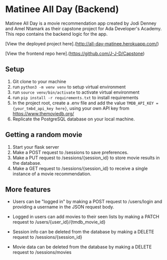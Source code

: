 # Matinee All Day (Backend)

Matinee All Day is a movie recommendation app created by Jodi Denney and Amel Ntamark as their capstone project for Ada Developer's Academy. This repo contains the backend logic for the app.

[View the deployed project here].(http://all-day-matinee.herokuapp.com/)

[View the frontend repo here].(https://github.com/J-J-D/Capstone)

## Setup

1. Git clone to your machine
2. run `python3 -m venv venv` to setup virtual environment
3. run `source venv/bin/activate` to activate virtual environment
4. run `pip install -r requirements.txt` to install requirements
5. In the project root, create a .env file and add the value `TMDB_API_KEY = {your_tmbd_api_key here}`, using your own API key from https://www.themoviedb.org/
6. Replicate the PostgreSQL database on your local machine.

## Getting a random movie

1. Start your flask server
2. Make a POST request to /sessions to save preferences.
3. Make a PUT request to /sessions/{session_id} to store movie results in the database.
4. Make a GET request to /sessions/{session_id} to receive a single instance of a movie recommendation.

## More features

- Users can be "logged in" by making a POST request to /users/login and providing a username in the JSON request body.

- Logged in users can add movies to their seen lists by making a PATCH request to /users/{user_id}/{tmdb_movie_id}

- Session info can be deleted from the database by making a DELETE request to /sessions/{session_id}

- Movie data can be deleted from the database by making a DELETE request to /sessions/movies

